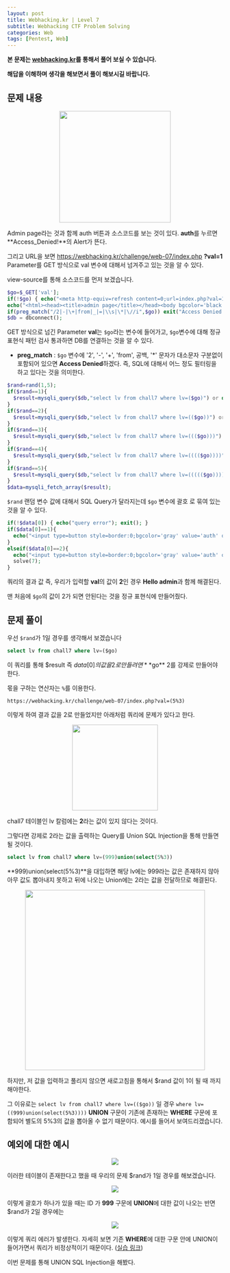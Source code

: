 ```yaml
---
layout: post
title: Webhacking.kr | Level 7
subtitle: Webhacking CTF Problem Solving
categories: Web
tags: [Pentest, Web]
---
```


**본 문제는 [webhacking.kr](https://webhacking.kr)를 통해서 풀어 보실 수 있습니다.**

**해답을 이해하며 생각을 해보면서 풀이 해보시길 바랍니다.**

## 문제 내용

<p align="center">
<img src ="https://user-images.githubusercontent.com/78135526/186561620-aa90e86f-6093-44b4-903e-bf9cc49c346f.jpg" width = 260>
</p>

Admin page라는 것과 함께 auth 버튼과 소스코드를 보는 것이 있다. **auth**를 누르면 **Access_Denied!**의 Alert가 뜬다. 

그리고 URL을 보면 https://webhacking.kr/challenge/web-07/index.php **?val=1** Parameter를 GET 방식으로 val 변수에 대해서 넘겨주고 있는 것을 알 수 있다.

view-source를 통해 소스코드를 먼저 보겠습니다.

```php
$go=$_GET['val'];
if(!$go) { echo("<meta http-equiv=refresh content=0;url=index.php?val=1>"); }
echo("<html><head><title>admin page</title></head><body bgcolor='black'><font size=2 color=gray><b><h3>Admin page</h3></b><p>");
if(preg_match("/2|-|\+|from|_|=|\\s|\*|\//i",$go)) exit("Access Denied!");
$db = dbconnect();
```

GET 방식으로 넘긴 Parameter **val**는 `$go`라는 변수에 들어가고, `$go`변수에 대해 정규 표현식 패턴 검사 통과하면 DB를 연결하는 것을 알 수 있다.

* **preg_match** : `$go` 변수에 '2', '-', '+', 'from', 공백, '*' 문자가 대소문자 구분없이 포함되어 있으면 **Access Denied**하겠다. 즉, SQL에 대해서 어느 정도 필터링을 하고 있다는 것을 의미한다.

```php
$rand=rand(1,5);
if($rand==1){
  $result=mysqli_query($db,"select lv from chall7 where lv=($go)") or die("nice try!");
}
if($rand==2){
  $result=mysqli_query($db,"select lv from chall7 where lv=(($go))") or die("nice try!");
}
if($rand==3){
  $result=mysqli_query($db,"select lv from chall7 where lv=((($go)))") or die("nice try!");
}
if($rand==4){
  $result=mysqli_query($db,"select lv from chall7 where lv=(((($go))))") or die("nice try!");
}
if($rand==5){
  $result=mysqli_query($db,"select lv from chall7 where lv=((((($go)))))") or die("nice try!");
}
$data=mysqli_fetch_array($result);
```

`$rand` 랜덤 변수 값에 대해서 SQL Query가 달라지는데 `$go` 변수에 괄호 로 묶여 있는 것을 알 수 있다.

```php
if(!$data[0]) { echo("query error"); exit(); }
if($data[0]==1){
  echo("<input type=button style=border:0;bgcolor='gray' value='auth' onclick=\"alert('Access_Denied!')\"><p>");
}
elseif($data[0]==2){
  echo("<input type=button style=border:0;bgcolor='gray' value='auth' onclick=\"alert('Hello admin')\"><p>");
  solve(7);
}
```

쿼리의 결과 값 즉, 우리가 입력할 **val**의 값이 **2**인 경우 **Hello admin**과 함께 해결된다.

맨 처음에 `$go`의 값이 2가 되면 안된다는 것을 정규 표현식에 만들어줬다.

## 문제 풀이

우선 `$rand`가 1일 경우를 생각해서 보겠습니다

```sql
select lv from chall7 where lv=($go)
```

이 쿼리를 통해 $result 즉 $data[0]의 값을 2로 만들려면 **$go** 2를 강제로 만들어야 한다.

몫을 구하는 연산자는 `%`를 이용한다. 

```
https://webhacking.kr/challenge/web-07/index.php?val=(5%3)
```

이렇게 하여 결과 값을 2로 만들었지만 아래처럼 쿼리에 문제가 있다고 한다.

<p align="center">
<img src ="https://user-images.githubusercontent.com/78135526/186606617-48c0e406-caa3-47d2-9a5f-6ef17c188c3b.jpg" width = 200>
</p>

chall7 테이블인 lv 칼럼에는 **2**라는 값이 있지 않다는 것이다.

그렇다면 강제로 2라는 값을 출력하는 Query를 Union SQL Injection을 통해 만들면 될 것이다.

```sql
select lv from chall7 where lv=(999)union(select(5%3))
```

**999)union(select(5%3)**을 대입하면 해당 lv에는 999라는 값은 존재하지 않아 아무 값도 뽑아내지 못하고 뒤에 나오는 Union에는 2라는 값을 전달하므로 해결된다.

<p align="center">
<img src ="https://user-images.githubusercontent.com/78135526/186608448-3978f71e-155c-44d5-8ac1-52a4a896d60e.jpg" width = 420>
</p>

하지만, 저 값을 입력하고 풀리지 않으면 새로고침을 통해서 $rand 값이 1이 될 때 까지 해야한다. 

그 이유로는 `select lv from chall7 where lv=(($go))` 일 경우 `where lv=((999)union(select(5%3))))` **UNION** 구문이 기존에 존재하는 **WHERE** 구문에 포함되어 별도의 5%3의 값을 뽑아올 수 없기 때문이다. 예시를 들어서 보여드리겠습니다.

## 예외에 대한 예시

<p align="center">
<img src ="https://user-images.githubusercontent.com/78135526/186613692-658aa487-853a-44e8-94ec-d80b16255293.jpg">
</p>

이러한 테이블이 존재한다고 했을 때 우리의 문제 $rand가 1일 경우를 해보겠습니다.

<p align="center">
<img src ="https://user-images.githubusercontent.com/78135526/186613980-de245028-bf4a-4080-81f4-f2b14eaa1f17.jpg">
</p>

이렇게 괄호가 하나가 있을 때는 ID 가 **999** 구문에 **UNION**에 대한 값이 나오는 반면 $rand가 2일 경우에는

<p align="center">
<img src ="https://user-images.githubusercontent.com/78135526/186614375-78c23ab9-5f8c-46d4-8d70-36c79e2e0cea.jpg">
</p>

이렇게 쿼리 에러가 발생한다. 자세히 보면 기존 **WHERE**에 대한 구문 안에 UNION이 들어가면서 쿼리가 비정상적이기 때문이다. ([실습 링크](http://sqlfiddle.com/))

이번 문제를 통해 UNION SQL Injection을 해봤다.